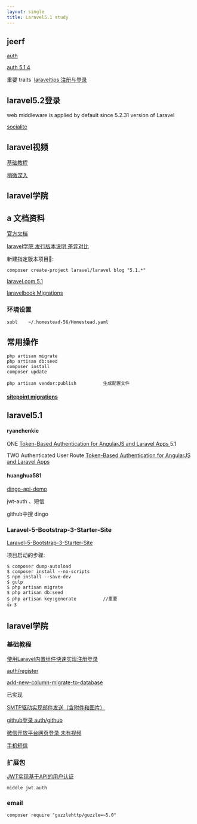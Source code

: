 ```yaml
---
layout: single
title: Laravel5.1 study
---
```


## jeerf
[auth](https://laracasts.com/series/laravel-5-fundamentals/episodes/15)

[auth 5.1.4](https://laraveltips.wordpress.com/2015/06/15/how-to-make-user-login-and-registration-laravel-5-1/)

重要  traits  [laraveltips 注册与登录](https://laraveltips.wordpress.com/2015/06/15/how-to-make-user-login-and-registration-laravel-5-1/?blogsub=confirming#subscribe-blog)

## laravel5.2登录

web middleware is applied by default since 5.2.31 version of Laravel

[socialite](http://blog.damirmiladinov.com/laravel/laravel-5.2-socialite-facebook-login.html#.V056_ZN97R0)


## laravel视频

[基础教程](https://laravist.com/series/laravel-5-basic)

[稍微深入](https://laravist.com/series/dive-a-little-deep-into-laravel-5)

## laravel学院

## a 文档资料

[官方文档](https://laravel.com/docs/5.1)

[laravel学院 发行版本说明 差异对比](http://laravelacademy.org/post/9.html)

新建指定版本项目:

	composer create-project laravel/laravel blog "5.1.*"

[laravel.com 5.1](https://laravel.com/docs/5.1/seeding)

[laravelbook Migrations](http://laravelbook.com/laravel-migrations-managing-databases/)

### 环境设置

	subl 	~/.homestead-56/Homestead.yaml

## 常用操作

	php artisan migrate
	php artisan db:seed
	composer install
	composer update

	php artisan vendor:publish			生成配置文件

####  [sitepoint migrations](http://www.sitepoint.com/laravel-migrations/)

## laravel5.1



#### ryanchenkie

ONE [Token-Based Authentication for AngularJS and Laravel Apps ](https://scotch.io/tutorials/token-based-authentication-for-angularjs-and-laravel-apps) 5.1

TWO Authenticated User Route [Token-Based Authentication for AngularJS and Laravel Apps](http://ryanchenkie.com/token-based-authentication-for-angularjs-and-laravel-apps/)

#### huanghua581

[dingo-api-demo](https://github.com/huanghua581/dingo-api-demo)

jwt-auth 、短信

github中搜 dingo

### Laravel-5-Bootstrap-3-Starter-Site
[Laravel-5-Bootstrap-3-Starter-Site](https://github.com/mrakodol/Laravel-5-Bootstrap-3-Starter-Site/issues/205)

项目启动的步骤:

	$ composer dump-autoload
	$ composer install --no-scripts
	$ npm install --save-dev
	$ gulp
	$ php artisan migrate
	$ php artisan db:seed
	$ php artisan key:generate			//重要
	👍 3  
	

## laravel学院

### 基础教程

[使用Laravel内置组件快速实现注册登录](http://laravelacademy.org/post/1258.html)

[auth/register](http://task51.dev/auth/register)

[add-new-column-migrate-to-database](http://stackoverflow.com/questions/16791613/add-new-column-migrate-to-database)


已实现

[SMTP驱动实现邮件发送（含附件和图片）](http://laravelacademy.org/post/1986.html)

[github登录  auth/github](http://laravelacademy.org/post/1305.html)

[微信开放平台网页登录 未有视频]()

[手机短信]()


### 扩展包
	
[JWT实现基于API的用户认证](http://laravelacademy.org/post/3640.html) 

	middle jwt.auth
	
### email

	composer require "guzzlehttp/guzzle=~5.0"